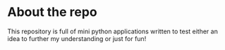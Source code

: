 # About the repo

This repository is full of mini python applications written to test either an idea to further my understanding or just for fun!
